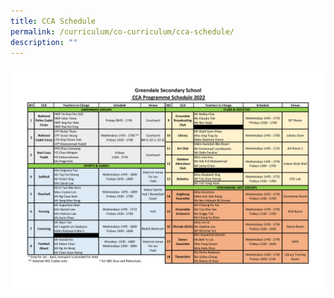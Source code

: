 ```yaml
---
title: CCA Schedule
permalink: /curriculum/co-curriculum/cca-schedule/
description: ""
---
```

![](/images/CCA-Schedule-2022-for-Website.jpg)